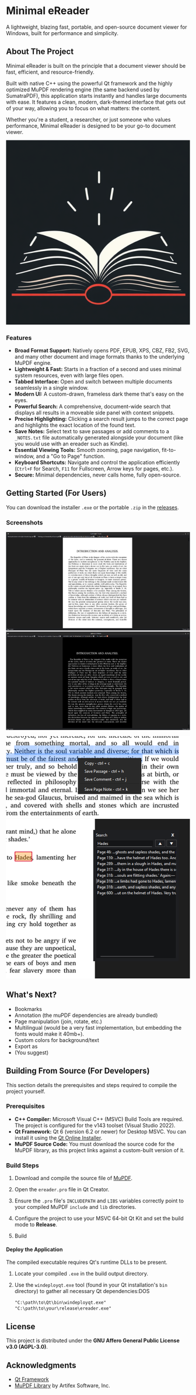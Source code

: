 # Minimal eReader

A lightweight, blazing fast, portable, and open-source document viewer for Windows, built for performance and simplicity.

## About The Project

Minimal eReader is built on the principle that a document viewer should be fast, efficient, and resource-friendly.

Built with native C++ using the powerful Qt framework and the highly optimized MuPDF rendering engine (the same backend used by SumatraPDF), this application starts instantly and handles large documents with ease. It features a clean, modern, dark-themed interface that gets out of your way, allowing you to focus on what matters: the content.

Whether you're a student, a researcher, or just someone who values performance, Minimal eReader is designed to be your go-to document viewer.

![icon](https://github.com/deminimis/Minimal-eReader/blob/main/assets/icon.png)

### Features

* **Broad Format Support:** Natively opens PDF, EPUB, XPS, CBZ, FB2, SVG, and many other document and image formats thanks to the underlying MuPDF engine.
* **Lightweight & Fast:** Starts in a fraction of a second and uses minimal system resources, even with large files open.
* **Tabbed Interface:** Open and switch between multiple documents seamlessly in a single window.
* **Modern UI:** A custom-drawn, frameless dark theme that's easy on the eyes.
* **Powerful Search:** A comprehensive, document-wide search that displays all results in a moveable side panel with context snippets.
* **Precise Highlighting:** Clicking a search result jumps to the correct page and highlights the exact location of the found text.
* **Save Notes:** Select text to save passages or add comments to a `_NOTES.txt` file automatically generated alongside your document (like you would use with an ereader such as Kindle).
* **Essential Viewing Tools:** Smooth zooming, page navigation, fit-to-window, and a "Go to Page" function.
* **Keyboard Shortcuts:** Navigate and control the application efficiently (`Ctrl+F` for Search, `F11` for Fullscreen, Arrow keys for pages, etc.).
* **Secure:** Minimal dependencies, never calls home, fully open-source. 

## Getting Started (For Users)

You can download the installer `.exe` or the portable `.zip` in the [releases](https://github.com/deminimis/Minimal-eReader/releases). 


### Screenshots


![screenshot](https://github.com/deminimis/Minimal-eReader/blob/main/assets/ereader1.png) ![screenshot](https://github.com/deminimis/Minimal-eReader/blob/main/assets/ereader2.png)

![screenshot](https://github.com/deminimis/Minimal-eReader/blob/main/assets/ereader3.png)
![screenshot](https://github.com/deminimis/Minimal-eReader/blob/main/assets/ereader4.png)

## What's Next?

- Bookmarks
- Annotation (the muPDF dependencies are already bundled)
- Page manipulation (join, rotate, etc.)
- Multilingual (would be a very fast implementation, but embedding the fonts would make it 40mb+).
- Custom colors for background/text
- Export as
- (You suggest)

## Building From Source (For Developers)

This section details the prerequisites and steps required to compile the project yourself.

### Prerequisites

* **C++ Compiler:** Microsoft Visual C++ (MSVC) Build Tools are required. The project is configured for the v143 toolset (Visual Studio 2022).
* **Qt Framework:** Qt 6 (version 6.2 or newer) for Desktop MSVC. You can install it using the [Qt Online Installer](https://www.google.com/search?q=https://www.qt.io/download-qt-installer).
* **MuPDF Source Code:** You must download the source code for the MuPDF library, as this project links against a custom-built version of it.

### Build Steps

1. Download and compile the source file of [MuPDF](https://mupdf.com/releases). 

2. Open the `ereader.pro` file in Qt Creator.
 
3. Ensure the `.pro` file's `INCLUDEPATH` and `LIBS` variables correctly point to your compiled MuPDF `include` and `lib` directories.
   
4. Configure the project to use your MSVC 64-bit Qt Kit and set the build mode to **Release**.

5. Build

#### Deploy the Application

The compiled executable requires Qt's runtime DLLs to be present.

1. Locate your compiled `.exe` in the build output directory.

2. Use the `windeployqt.exe` tool (found in your Qt installation's `bin` directory) to gather all necessary Qt dependencies:DOS

   ```
   "C:\path\to\Qt\bin\windeployqt.exe" "C:\path\to\your\release\ereader.exe"
   ```


## License

This project is distributed under the **GNU Affero General Public License v3.0 (AGPL-3.0)**.


## Acknowledgments

* [Qt Framework](https://www.qt.io/)
* [MuPDF Library](https://www.google.com/search?q=https://mupdf.com/) by Artifex Software, Inc.
